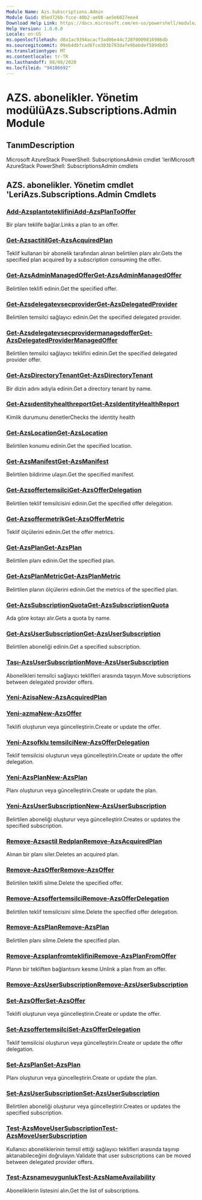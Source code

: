 ```yaml
---
Module Name: Azs.Subscriptions.Admin
Module Guid: 05ed726b-fcce-40b2-ae08-ae5e6027eee4
Download Help Link: https://docs.microsoft.com/en-us/powershell/module/azs.subscriptions.admin
Help Version: 1.0.0.0
Locale: en-US
ms.openlocfilehash: d8a1ac9394acacf3ad06e44c728f0009816986db
ms.sourcegitcommit: 09eb4dbfcad6fce303b793dafe9bebdef589db03
ms.translationtype: MT
ms.contentlocale: tr-TR
ms.lasthandoff: 08/08/2020
ms.locfileid: "94106692"
---
```

# <span data-ttu-id="9507d-101">AZS. abonelikler. Yönetim modülü</span><span class="sxs-lookup"><span data-stu-id="9507d-101">Azs.Subscriptions.Admin Module</span></span>
## <span data-ttu-id="9507d-102">Tanım</span><span class="sxs-lookup"><span data-stu-id="9507d-102">Description</span></span>
<span data-ttu-id="9507d-103">Microsoft AzureStack PowerShell: SubscriptionsAdmin cmdlet 'leri</span><span class="sxs-lookup"><span data-stu-id="9507d-103">Microsoft AzureStack PowerShell: SubscriptionsAdmin cmdlets</span></span>

## <span data-ttu-id="9507d-104">AZS. abonelikler. Yönetim cmdlet 'Leri</span><span class="sxs-lookup"><span data-stu-id="9507d-104">Azs.Subscriptions.Admin Cmdlets</span></span>
### [<span data-ttu-id="9507d-105">Add-Azsplantoteklifini</span><span class="sxs-lookup"><span data-stu-id="9507d-105">Add-AzsPlanToOffer</span></span>](Add-AzsPlanToOffer.md)
<span data-ttu-id="9507d-106">Bir planı teklife bağlar.</span><span class="sxs-lookup"><span data-stu-id="9507d-106">Links a plan to an offer.</span></span>

### [<span data-ttu-id="9507d-107">Get-Azsactitil</span><span class="sxs-lookup"><span data-stu-id="9507d-107">Get-AzsAcquiredPlan</span></span>](Get-AzsAcquiredPlan.md)
<span data-ttu-id="9507d-108">Teklif kullanan bir abonelik tarafından alınan belirtilen planı alır.</span><span class="sxs-lookup"><span data-stu-id="9507d-108">Gets the specified plan acquired by a subscription consuming the offer.</span></span>

### [<span data-ttu-id="9507d-109">Get-AzsAdminManagedOffer</span><span class="sxs-lookup"><span data-stu-id="9507d-109">Get-AzsAdminManagedOffer</span></span>](Get-AzsAdminManagedOffer.md)
<span data-ttu-id="9507d-110">Belirtilen teklifi edinin.</span><span class="sxs-lookup"><span data-stu-id="9507d-110">Get the specified offer.</span></span>

### [<span data-ttu-id="9507d-111">Get-Azsdelegatevseçprovider</span><span class="sxs-lookup"><span data-stu-id="9507d-111">Get-AzsDelegatedProvider</span></span>](Get-AzsDelegatedProvider.md)
<span data-ttu-id="9507d-112">Belirtilen temsilci sağlayıcı edinin.</span><span class="sxs-lookup"><span data-stu-id="9507d-112">Get the specified delegated provider.</span></span>

### [<span data-ttu-id="9507d-113">Get-Azsdelegatevseçprovidermanagedoffer</span><span class="sxs-lookup"><span data-stu-id="9507d-113">Get-AzsDelegatedProviderManagedOffer</span></span>](Get-AzsDelegatedProviderManagedOffer.md)
<span data-ttu-id="9507d-114">Belirtilen temsilci sağlayıcı teklifini edinin.</span><span class="sxs-lookup"><span data-stu-id="9507d-114">Get the specified delegated provider offer.</span></span>

### [<span data-ttu-id="9507d-115">Get-AzsDirectoryTenant</span><span class="sxs-lookup"><span data-stu-id="9507d-115">Get-AzsDirectoryTenant</span></span>](Get-AzsDirectoryTenant.md)
<span data-ttu-id="9507d-116">Bir dizin adını adıyla edinin.</span><span class="sxs-lookup"><span data-stu-id="9507d-116">Get a directory tenant by name.</span></span>

### [<span data-ttu-id="9507d-117">Get-Azsıdentityhealthreport</span><span class="sxs-lookup"><span data-stu-id="9507d-117">Get-AzsIdentityHealthReport</span></span>](Get-AzsIdentityHealthReport.md)
<span data-ttu-id="9507d-118">Kimlik durumunu denetler</span><span class="sxs-lookup"><span data-stu-id="9507d-118">Checks the identity health</span></span>

### [<span data-ttu-id="9507d-119">Get-AzsLocation</span><span class="sxs-lookup"><span data-stu-id="9507d-119">Get-AzsLocation</span></span>](Get-AzsLocation.md)
<span data-ttu-id="9507d-120">Belirtilen konumu edinin.</span><span class="sxs-lookup"><span data-stu-id="9507d-120">Get the specified location.</span></span>

### [<span data-ttu-id="9507d-121">Get-AzsManifest</span><span class="sxs-lookup"><span data-stu-id="9507d-121">Get-AzsManifest</span></span>](Get-AzsManifest.md)
<span data-ttu-id="9507d-122">Belirtilen bildirime ulaşın.</span><span class="sxs-lookup"><span data-stu-id="9507d-122">Get the specified manifest.</span></span>

### [<span data-ttu-id="9507d-123">Get-Azsoffertemsilci</span><span class="sxs-lookup"><span data-stu-id="9507d-123">Get-AzsOfferDelegation</span></span>](Get-AzsOfferDelegation.md)
<span data-ttu-id="9507d-124">Belirtilen teklif temsilcisini edinin.</span><span class="sxs-lookup"><span data-stu-id="9507d-124">Get the specified offer delegation.</span></span>

### [<span data-ttu-id="9507d-125">Get-Azsoffermetrik</span><span class="sxs-lookup"><span data-stu-id="9507d-125">Get-AzsOfferMetric</span></span>](Get-AzsOfferMetric.md)
<span data-ttu-id="9507d-126">Teklif ölçülerini edinin.</span><span class="sxs-lookup"><span data-stu-id="9507d-126">Get the offer metrics.</span></span>

### [<span data-ttu-id="9507d-127">Get-AzsPlan</span><span class="sxs-lookup"><span data-stu-id="9507d-127">Get-AzsPlan</span></span>](Get-AzsPlan.md)
<span data-ttu-id="9507d-128">Belirtilen planı edinin.</span><span class="sxs-lookup"><span data-stu-id="9507d-128">Get the specified plan.</span></span>

### [<span data-ttu-id="9507d-129">Get-AzsPlanMetric</span><span class="sxs-lookup"><span data-stu-id="9507d-129">Get-AzsPlanMetric</span></span>](Get-AzsPlanMetric.md)
<span data-ttu-id="9507d-130">Belirtilen planın ölçülerini edinin.</span><span class="sxs-lookup"><span data-stu-id="9507d-130">Get the metrics of the specified plan.</span></span>

### [<span data-ttu-id="9507d-131">Get-AzsSubscriptionQuota</span><span class="sxs-lookup"><span data-stu-id="9507d-131">Get-AzsSubscriptionQuota</span></span>](Get-AzsSubscriptionQuota.md)
<span data-ttu-id="9507d-132">Ada göre kotayı alır.</span><span class="sxs-lookup"><span data-stu-id="9507d-132">Gets a quota by name.</span></span>

### [<span data-ttu-id="9507d-133">Get-AzsUserSubscription</span><span class="sxs-lookup"><span data-stu-id="9507d-133">Get-AzsUserSubscription</span></span>](Get-AzsUserSubscription.md)
<span data-ttu-id="9507d-134">Belirtilen aboneliği edinin.</span><span class="sxs-lookup"><span data-stu-id="9507d-134">Get a specified subscription.</span></span>

### [<span data-ttu-id="9507d-135">Taşı-AzsUserSubscription</span><span class="sxs-lookup"><span data-stu-id="9507d-135">Move-AzsUserSubscription</span></span>](Move-AzsUserSubscription.md)
<span data-ttu-id="9507d-136">Abonelikleri temsilci sağlayıcı teklifleri arasında taşıyın.</span><span class="sxs-lookup"><span data-stu-id="9507d-136">Move subscriptions between delegated provider offers.</span></span>

### [<span data-ttu-id="9507d-137">Yeni-Azisa</span><span class="sxs-lookup"><span data-stu-id="9507d-137">New-AzsAcquiredPlan</span></span>](New-AzsAcquiredPlan.md)


### [<span data-ttu-id="9507d-138">Yeni-azma</span><span class="sxs-lookup"><span data-stu-id="9507d-138">New-AzsOffer</span></span>](New-AzsOffer.md)
<span data-ttu-id="9507d-139">Teklifi oluşturun veya güncelleştirin.</span><span class="sxs-lookup"><span data-stu-id="9507d-139">Create or update the offer.</span></span>

### [<span data-ttu-id="9507d-140">Yeni-Azsofklu temsilci</span><span class="sxs-lookup"><span data-stu-id="9507d-140">New-AzsOfferDelegation</span></span>](New-AzsOfferDelegation.md)
<span data-ttu-id="9507d-141">Teklif temsilcisi oluşturun veya güncelleştirin.</span><span class="sxs-lookup"><span data-stu-id="9507d-141">Create or update the offer delegation.</span></span>

### [<span data-ttu-id="9507d-142">Yeni-AzsPlan</span><span class="sxs-lookup"><span data-stu-id="9507d-142">New-AzsPlan</span></span>](New-AzsPlan.md)
<span data-ttu-id="9507d-143">Planı oluşturun veya güncelleştirin.</span><span class="sxs-lookup"><span data-stu-id="9507d-143">Create or update the plan.</span></span>

### [<span data-ttu-id="9507d-144">Yeni-AzsUserSubscription</span><span class="sxs-lookup"><span data-stu-id="9507d-144">New-AzsUserSubscription</span></span>](New-AzsUserSubscription.md)
<span data-ttu-id="9507d-145">Belirtilen aboneliği oluşturur veya güncelleştirir.</span><span class="sxs-lookup"><span data-stu-id="9507d-145">Creates or updates the specified subscription.</span></span>

### [<span data-ttu-id="9507d-146">Remove-Azsactil Redplan</span><span class="sxs-lookup"><span data-stu-id="9507d-146">Remove-AzsAcquiredPlan</span></span>](Remove-AzsAcquiredPlan.md)
<span data-ttu-id="9507d-147">Alınan bir planı siler.</span><span class="sxs-lookup"><span data-stu-id="9507d-147">Deletes an acquired plan.</span></span>

### [<span data-ttu-id="9507d-148">Remove-AzsOffer</span><span class="sxs-lookup"><span data-stu-id="9507d-148">Remove-AzsOffer</span></span>](Remove-AzsOffer.md)
<span data-ttu-id="9507d-149">Belirtilen teklifi silme.</span><span class="sxs-lookup"><span data-stu-id="9507d-149">Delete the specified offer.</span></span>

### [<span data-ttu-id="9507d-150">Remove-Azsoffertemsilci</span><span class="sxs-lookup"><span data-stu-id="9507d-150">Remove-AzsOfferDelegation</span></span>](Remove-AzsOfferDelegation.md)
<span data-ttu-id="9507d-151">Belirtilen teklif temsilcisini silme.</span><span class="sxs-lookup"><span data-stu-id="9507d-151">Delete the specified offer delegation.</span></span>

### [<span data-ttu-id="9507d-152">Remove-AzsPlan</span><span class="sxs-lookup"><span data-stu-id="9507d-152">Remove-AzsPlan</span></span>](Remove-AzsPlan.md)
<span data-ttu-id="9507d-153">Belirtilen planı silme.</span><span class="sxs-lookup"><span data-stu-id="9507d-153">Delete the specified plan.</span></span>

### [<span data-ttu-id="9507d-154">Remove-Azsplanfromteklifini</span><span class="sxs-lookup"><span data-stu-id="9507d-154">Remove-AzsPlanFromOffer</span></span>](Remove-AzsPlanFromOffer.md)
<span data-ttu-id="9507d-155">Planın bir tekliften bağlantısını kesme.</span><span class="sxs-lookup"><span data-stu-id="9507d-155">Unlink a plan from an offer.</span></span>

### [<span data-ttu-id="9507d-156">Remove-AzsUserSubscription</span><span class="sxs-lookup"><span data-stu-id="9507d-156">Remove-AzsUserSubscription</span></span>](Remove-AzsUserSubscription.md)


### [<span data-ttu-id="9507d-157">Set-AzsOffer</span><span class="sxs-lookup"><span data-stu-id="9507d-157">Set-AzsOffer</span></span>](Set-AzsOffer.md)
<span data-ttu-id="9507d-158">Teklifi oluşturun veya güncelleştirin.</span><span class="sxs-lookup"><span data-stu-id="9507d-158">Create or update the offer.</span></span>

### [<span data-ttu-id="9507d-159">Set-Azsoffertemsilci</span><span class="sxs-lookup"><span data-stu-id="9507d-159">Set-AzsOfferDelegation</span></span>](Set-AzsOfferDelegation.md)
<span data-ttu-id="9507d-160">Teklif temsilcisi oluşturun veya güncelleştirin.</span><span class="sxs-lookup"><span data-stu-id="9507d-160">Create or update the offer delegation.</span></span>

### [<span data-ttu-id="9507d-161">Set-AzsPlan</span><span class="sxs-lookup"><span data-stu-id="9507d-161">Set-AzsPlan</span></span>](Set-AzsPlan.md)
<span data-ttu-id="9507d-162">Planı oluşturun veya güncelleştirin.</span><span class="sxs-lookup"><span data-stu-id="9507d-162">Create or update the plan.</span></span>

### [<span data-ttu-id="9507d-163">Set-AzsUserSubscription</span><span class="sxs-lookup"><span data-stu-id="9507d-163">Set-AzsUserSubscription</span></span>](Set-AzsUserSubscription.md)
<span data-ttu-id="9507d-164">Belirtilen aboneliği oluşturur veya güncelleştirir.</span><span class="sxs-lookup"><span data-stu-id="9507d-164">Creates or updates the specified subscription.</span></span>

### [<span data-ttu-id="9507d-165">Test-AzsMoveUserSubscription</span><span class="sxs-lookup"><span data-stu-id="9507d-165">Test-AzsMoveUserSubscription</span></span>](Test-AzsMoveUserSubscription.md)
<span data-ttu-id="9507d-166">Kullanıcı aboneliklerinin temsil ettiği sağlayıcı teklifleri arasında taşınıp aktarıabileceğini doğrulayın.</span><span class="sxs-lookup"><span data-stu-id="9507d-166">Validate that user subscriptions can be moved between delegated provider offers.</span></span>

### [<span data-ttu-id="9507d-167">Test-Azsnameuygunluk</span><span class="sxs-lookup"><span data-stu-id="9507d-167">Test-AzsNameAvailability</span></span>](Test-AzsNameAvailability.md)
<span data-ttu-id="9507d-168">Aboneliklerin listesini alın.</span><span class="sxs-lookup"><span data-stu-id="9507d-168">Get the list of subscriptions.</span></span>

